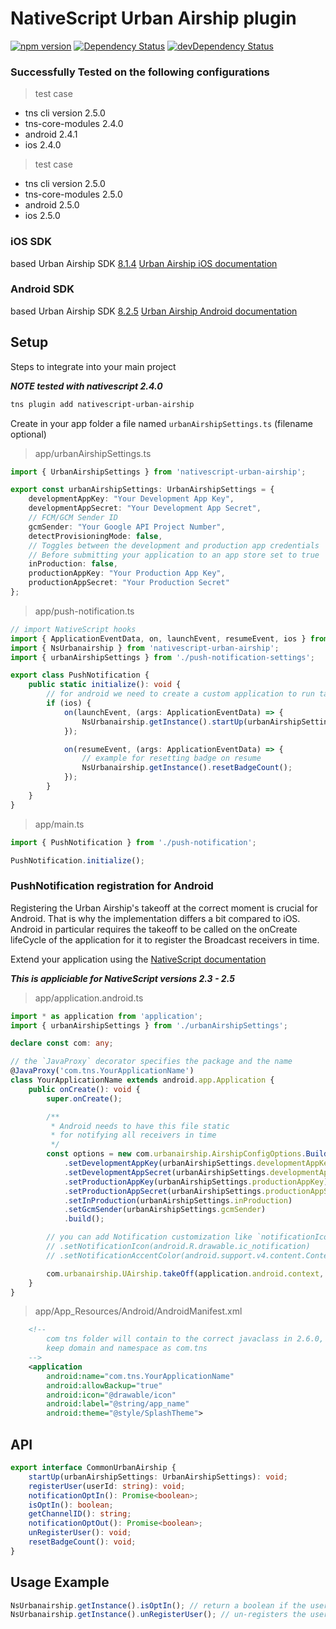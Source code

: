 # NativeScript Urban Airship plugin

[![npm version](https://img.shields.io/npm/v/nativescript-urban-airship.svg?style=flat-square)](https://www.npmjs.com/package/nativescript-urban-airship)
[![Dependency Status](https://img.shields.io/david/essent/nativescript-urban-airship.svg?style=flat-square)](https://david-dm.org/essent/nativescript-urban-airship)
[![devDependency Status](https://img.shields.io/david/dev/essent/nativescript-urban-airship.svg?style=flat-square)](https://david-dm.org/essent/nativescript-urban-airship#info=devDependencies)

### Successfully Tested on the following configurations
> test case
- tns cli version 2.5.0
- tns-core-modules 2.4.0
- android 2.4.1
- ios 2.4.0

> test case
- tns cli version 2.5.0
- tns-core-modules 2.5.0
- android 2.5.0
- ios 2.5.0

### iOS SDK
based Urban Airship SDK [8.1.4](https://github.com/urbanairship/ios-library/releases/tag/8.1.4)
[Urban Airship iOS documentation](http://docs.urbanairship.com/platform/ios.html)

### Android SDK
based Urban Airship SDK [8.2.5](https://github.com/urbanairship/android-library/releases/tag/8.2.5)
[Urban Airship Android documentation](http://docs.urbanairship.com/platform/android.html)

## Setup
Steps to integrate into your main project

***NOTE tested with nativescript 2.4.0***

```bash
tns plugin add nativescript-urban-airship
```

Create in your app folder a file named `urbanAirshipSettings.ts` (filename optional)

> app/urbanAirshipSettings.ts

``` typescript
import { UrbanAirshipSettings } from 'nativescript-urban-airship';

export const urbanAirshipSettings: UrbanAirshipSettings = {
    developmentAppKey: "Your Development App Key",
    developmentAppSecret: "Your Development App Secret",
    // FCM/GCM Sender ID
    gcmSender: "Your Google API Project Number",
    detectProvisioningMode: false,
    // Toggles between the development and production app credentials
    // Before submitting your application to an app store set to true
    inProduction: false,
    productionAppKey: "Your Production App Key",
    productionAppSecret: "Your Production Secret"
};
```

> app/push-notification.ts

``` typescript
// import NativeScript hooks
import { ApplicationEventData, on, launchEvent, resumeEvent, ios } from 'application';
import { NsUrbanairship } from 'nativescript-urban-airship';
import { urbanAirshipSettings } from './push-notification-settings';

export class PushNotification {
    public static initialize(): void {
        // for android we need to create a custom application to run takeOff during onCreate
        if (ios) {
            on(launchEvent, (args: ApplicationEventData) => {
                NsUrbanairship.getInstance().startUp(urbanAirshipSettings);
            });

            on(resumeEvent, (args: ApplicationEventData) => {
                // example for resetting badge on resume
                NsUrbanairship.getInstance().resetBadgeCount();
            });
        }
    }
}
```

> app/main.ts

``` typescript
import { PushNotification } from './push-notification';

PushNotification.initialize();
```

### PushNotification registration for Android
Registering the Urban Airship's takeoff at the correct moment is crucial for Android. That is why the implementation differs a bit compared to iOS. 
Android in particular requires the takeoff to be called on the onCreate lifeCycle of the application for it to register the Broadcast receivers in time. 

Extend your application using the [NativeScript documentation](https://docs.nativescript.org/runtimes/android/advanced-topics/extend-application-activity#extending-application)

***This is appliciable for NativeScript versions 2.3 - 2.5***

> app/application.android.ts

```typescript
import * as application from 'application';
import { urbanAirshipSettings } from './urbanAirshipSettings';

declare const com: any;

// the `JavaProxy` decorator specifies the package and the name
@JavaProxy('com.tns.YourApplicationName')
class YourApplicationName extends android.app.Application {
    public onCreate(): void {
        super.onCreate();

        /**
         * Android needs to have this file static
         * for notifying all receivers in time
         */
        const options = new com.urbanairship.AirshipConfigOptions.Builder()
            .setDevelopmentAppKey(urbanAirshipSettings.developmentAppKey)
            .setDevelopmentAppSecret(urbanAirshipSettings.developmentAppSecret)
            .setProductionAppKey(urbanAirshipSettings.productionAppKey)
            .setProductionAppSecret(urbanAirshipSettings.productionAppSecret)
            .setInProduction(urbanAirshipSettings.inProduction)
            .setGcmSender(urbanAirshipSettings.gcmSender)
            .build();

        // you can add Notification customization like `notificationIcon` here
        // .setNotificationIcon(android.R.drawable.ic_notification)
        // .setNotificationAccentColor(android.support.v4.content.ContextCompat(application.android.context, android.R.color.accent))

        com.urbanairship.UAirship.takeOff(application.android.context, options);
    }
}
```

> app/App_Resources/Android/AndroidManifest.xml

```xml
    <!--
        com tns folder will contain to the correct javaclass in 2.6.0,
        keep domain and namespace as com.tns
    -->
    <application
        android:name="com.tns.YourApplicationName"
        android:allowBackup="true"
        android:icon="@drawable/icon"
        android:label="@string/app_name"
        android:theme="@style/SplashTheme">
```

## API

``` typescript
export interface CommonUrbanAirship {
    startUp(urbanAirshipSettings: UrbanAirshipSettings): void;
    registerUser(userId: string): void;
    notificationOptIn(): Promise<boolean>;
    isOptIn(): boolean;
    getChannelID(): string;
    notificationOptOut(): Promise<boolean>;
    unRegisterUser(): void;
    resetBadgeCount(): void;
}
```

## Usage Example
``` typescript
NsUrbanairship.getInstance().isOptIn(); // return a boolean if the user has registered for notifications
NsUrbanairship.getInstance().unRegisterUser(); // un-registers the user from receiving notifications
```

